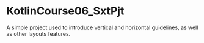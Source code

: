 # KotlinCourse06_SxtPjt

A simple project used to introduce vertical and horizontal guidelines, as well as other layouts features.
